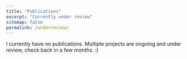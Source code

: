 ```yaml
---
title: "Publications"
excerpt: "Currently under review"
sitemap: false
permalink: /underreview/
---
```


I currently have no publications. Multiple projects are ongoing and under review, check back in a few months. :)


